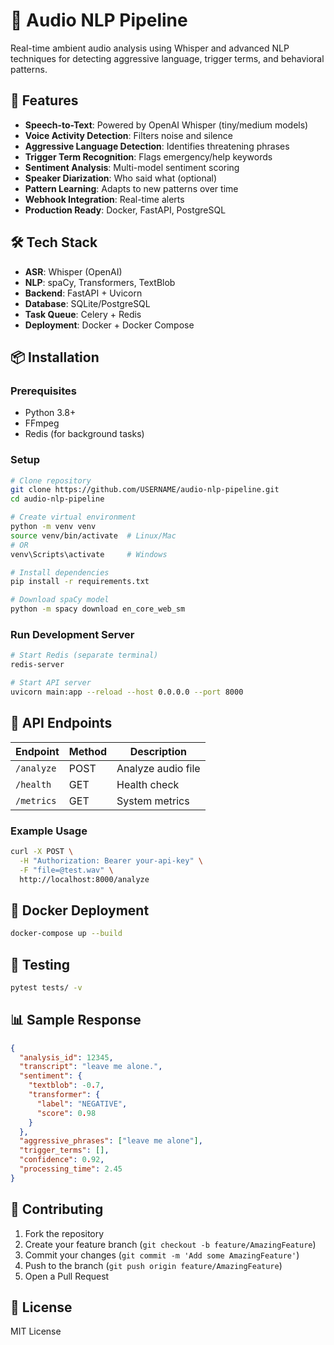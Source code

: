 # 🎵 Audio NLP Pipeline

Real-time ambient audio analysis using Whisper and advanced NLP techniques for detecting aggressive language, trigger terms, and behavioral patterns.

## 🚀 Features
- **Speech-to-Text**: Powered by OpenAI Whisper (tiny/medium models)
- **Voice Activity Detection**: Filters noise and silence
- **Aggressive Language Detection**: Identifies threatening phrases
- **Trigger Term Recognition**: Flags emergency/help keywords
- **Sentiment Analysis**: Multi-model sentiment scoring
- **Speaker Diarization**: Who said what (optional)
- **Pattern Learning**: Adapts to new patterns over time
- **Webhook Integration**: Real-time alerts
- **Production Ready**: Docker, FastAPI, PostgreSQL

## 🛠️ Tech Stack
- **ASR**: Whisper (OpenAI)
- **NLP**: spaCy, Transformers, TextBlob
- **Backend**: FastAPI + Uvicorn
- **Database**: SQLite/PostgreSQL
- **Task Queue**: Celery + Redis
- **Deployment**: Docker + Docker Compose

## 📦 Installation

### Prerequisites
- Python 3.8+
- FFmpeg
- Redis (for background tasks)

### Setup
```bash
# Clone repository
git clone https://github.com/USERNAME/audio-nlp-pipeline.git
cd audio-nlp-pipeline

# Create virtual environment
python -m venv venv
source venv/bin/activate  # Linux/Mac
# OR
venv\Scripts\activate     # Windows

# Install dependencies
pip install -r requirements.txt

# Download spaCy model
python -m spacy download en_core_web_sm
```

### Run Development Server
```bash
# Start Redis (separate terminal)
redis-server

# Start API server
uvicorn main:app --reload --host 0.0.0.0 --port 8000
```

## 🚀 API Endpoints

| Endpoint | Method | Description |
|----------|--------|-------------|
| `/analyze` | POST | Analyze audio file |
| `/health` | GET | Health check |
| `/metrics` | GET | System metrics |

### Example Usage
```bash
curl -X POST \
  -H "Authorization: Bearer your-api-key" \
  -F "file=@test.wav" \
  http://localhost:8000/analyze
```

## 🐳 Docker Deployment
```bash
docker-compose up --build
```

## 🧪 Testing
```bash
pytest tests/ -v
```

## 📊 Sample Response
```json
{
  "analysis_id": 12345,
  "transcript": "leave me alone.",
  "sentiment": {
    "textblob": -0.7,
    "transformer": {
      "label": "NEGATIVE",
      "score": 0.98
    }
  },
  "aggressive_phrases": ["leave me alone"],
  "trigger_terms": [],
  "confidence": 0.92,
  "processing_time": 2.45
}
```

## 🤝 Contributing
1. Fork the repository
2. Create your feature branch (`git checkout -b feature/AmazingFeature`)
3. Commit your changes (`git commit -m 'Add some AmazingFeature'`)
4. Push to the branch (`git push origin feature/AmazingFeature`)
5. Open a Pull Request

## 📄 License
MIT License




